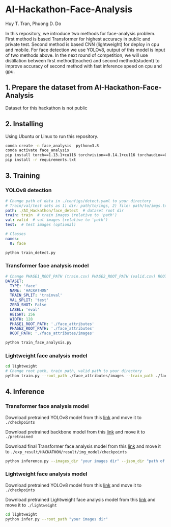 # AI-Hackathon-Face-Analysis

Huy T. Tran, Phuong D. Do

In this repository, we introduce two methods for face-analysis problem. First method is based Transformer for highest accuracy in public and private test. 
Second method is based CNN (lightweight) for deploy in cpu and mobile. For face detection we use YOLOv8, output of this model is input of two methods above.
In the next round of competition, we will use distillation between first method(teacher) and second method(student) to improve accuracy of second 
method with fast inference speed on cpu and gpu. 

## 1. Prepare the dataset from AI-Hackathon-Face-Analysis

Dataset for this hackathon is not public


## 2. Installing 

Using Ubuntu or Linux to run this repository.

```bash
conda create -n face_analysis  python=3.8
conda activate face_analysis
pip install torch==1.13.1+cu116 torchvision==0.14.1+cu116 torchaudio==0.13.1 --extra-index-url https://download.pytorch.org/whl/cu116
pip install -r requirements.txt
```
## 3. Training

### YOLOv8 detection 
```yaml
# Change path of data in ./configs/detect.yaml to your directory
# Train/val/test sets as 1) dir: path/to/imgs, 2) file: path/to/imgs.txt, or 3) list: [path/to/imgs1, path/to/imgs2, ..]
path: ./AI_Hackathon/face_detect  # dataset root dir
train: train  # train images (relative to 'path') 
val: valid  # val images (relative to 'path') 
test:  # test images (optional)

# Classes
names:
  0: face
```
```bash
python train_detect.py
```

### Transformer face analysis model 
```yaml
# Change PHASE1_ROOT_PATH (train.csv) PHASE2_ROOT_PATH (valid.csv) ROOT_PATH (images path) in ./configs/face.yaml to your directory
DATASET:
  TYPE: 'face'
  NAME: 'HACKATHON'
  TRAIN_SPLIT: 'trainval'
  VAL_SPLIT: 'test'
  ZERO_SHOT: False
  LABEL: 'eval'
  HEIGHT: 256
  WIDTH: 128
  PHASE1_ROOT_PATH: './face_attributes'
  PHASE2_ROOT_PATH: './face_attributes'
  ROOT_PATH: './face_attributes/images'
```
```bash
python train_face_analysis.py
```

### Lightweight face analysis model 

```bash
cd lightweight
# Change root path, train path, valid path to your directory
python train.py --root_path ./face_attributes/images --train_path ./face_attributes/train.csv --valid_path ./face_attributes/valid.csv
```

## 4. Inference

### Transformer face analysis model 

Download pretrained YOLOv8 model from this [link](https://drive.google.com/file/d/1GQW4EjaJRxstUzTg7-eiKvgTjj2N_mPp/view?usp=sharing) and move it to  ```./checkpoints ```

Download pretrained backbone model from this [link](https://drive.google.com/file/d/1B4ttu-VcXHttOLHZEDkH0468xL61be-7/view?usp=sharing) and move it to  ```./pretrained ```

Download final Transformer face analysis model from this [link](https://drive.google.com/file/d/15NFNiMTnzQqr35q51HjiL48kgJ7uW8Sw/view?usp=sharing) and move it to  ```./exp_result/HACKATHON/result/img_model/checkpoints ```

```bash
python inference.py --images_dir "your images dir" --json_dir "path of json file of public or private test" --phase "public/private"
```

### Lightweight face analysis model

Download pretrained YOLOv8 model from this [link](https://drive.google.com/file/d/1140s4fia8e8b3N_v2Ea_TstBF4BUN4_v/view?usp=sharing) and move it to  ```./checkpoints ```

Download pretrained Lightweight face analysis model from this [link](https://drive.google.com/file/d/1dBG3yAkMEk4uHW6oFQGlvWgsaJCMV-td/view?usp=sharing) and move it to  ```./lightweight```

```bash
cd lightweight
python infer.py --root_path "your images dir"
```





